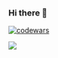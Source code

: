 ### Hi there 👋

[![codewars](https://www.codewars.com/users/dianadvoryak/badges/small)](https://www.codewars.com/users/dianadvoryak) 


![](https://github-profile-summary-cards.vercel.app/api/cards/repos-per-language?username=dianadvoryak&theme=discord_old_blurple)

[//]: # (![]&#40;https://github-profile-summary-cards.vercel.app/api/cards/stats?username=dianadvoryak&theme=discord_old_blurple&#41;)

[//]: # ()

<!--
**dianadvoryak/dianadvoryak** is a ✨ _special_ ✨ repository because its `README.md` (this file) appears on your GitHub profile.

Here are some ideas to get you started:

- 🔭 I’m currently working on ...
- 🌱 I’m currently learning ...
- 👯 I’m looking to collaborate on ...
- 🤔 I’m looking for help with ...
- 💬 Ask me about ...
- 📫 How to reach me: ...
- 😄 Pronouns: ...
- ⚡ Fun fact: ...
-->
